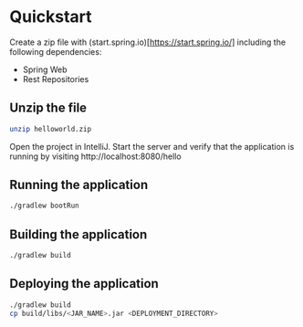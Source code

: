 # Quickstart

Create a zip file with (start.spring.io)[https://start.spring.io/] including the following dependencies:

- Spring Web
- Rest Repositories

## Unzip the file

```bash
unzip helloworld.zip
```

Open the project in IntelliJ. Start the server and verify that the application is running by visiting http://localhost:8080/hello

## Running the application

```bash
./gradlew bootRun
```

## Building the application

```bash
./gradlew build
```

## Deploying the application

```bash
./gradlew build
cp build/libs/<JAR_NAME>.jar <DEPLOYMENT_DIRECTORY>
```

